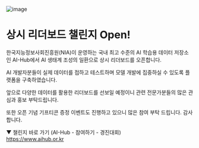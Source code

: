 ![image](https://user-images.githubusercontent.com/109724646/204951429-99863cc6-a375-423d-8c62-65d3345c973a.jpg)

# 상시 리더보드 챌린지 Open!
한국지능정보사회진흥원(NIA)이 운영하는
국내 최고 수준의 AI 학습용 데이터 저장소인
AI-Hub에서 AI 생태계 조성의 일환으로 상시 리더보드를 오픈합니다.

AI 개발자분들이 실제 데이터를 접하고 테스트하며 모델 개발에 집중하실 수 있도록 플랫폼을 구축하였습니다.

앞으로 다양한 데이터를 활용한 리더보드를 선보일 예정이니
관련 전문가분들의 많은 관심과 홍보 부탁드립니다.

또한 오픈 기념 기프티콘 증정 이벤트도 진행하고 있으니 많은 참여 부탁 드립니다.
감사합니다.

▼ 챌린지 바로 가기 (AI-Hub - 참여하기 - 경진대회)  
https://www.aihub.or.kr
